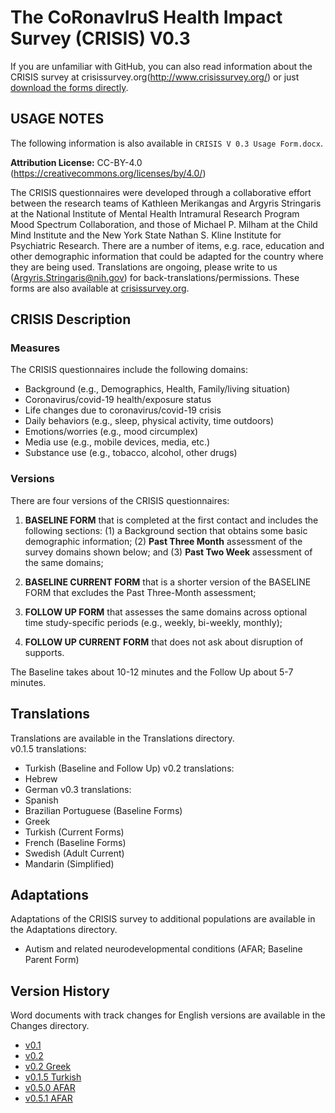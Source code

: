 # The **C**o**R**onav**I**ru**S** Health **I**mpact **S**urvey (CRISIS) V0.3

If you are unfamiliar with GitHub, you can also read information about the CRISIS survey at crisissurvey.org(http://www.crisissurvey.org/) or just [download the forms directly](http://www.crisissurvey.org/wp-content/uploads/2020/04/CRISIS-V0.3.zip).

## USAGE NOTES
The following information is also available in `CRISIS V 0.3 Usage Form.docx`.

**Attribution License:** CC-BY-4.0
([<span class="underline">https://creativecommons.org/licenses/by/4.0/</span>](https://creativecommons.org/licenses/by/4.0/))

The CRISIS questionnaires were developed through a collaborative effort between the research teams of Kathleen Merikangas and Argyris Stringaris at the National Institute of Mental Health Intramural Research Program Mood Spectrum Collaboration, and those of Michael P. Milham at the Child Mind Institute and the New York State Nathan S. Kline Institute for Psychiatric Research. There are a number of items, e.g. race, education and other demographic information that could be adapted for the country where they are being used. Translations are ongoing, please write to us (Argyris.Stringaris@nih.gov) for back-translations/permissions. These forms are also available at [crisissurvey.org](http://www.crisissurvey.org/).

## CRISIS Description  
### Measures
The CRISIS questionnaires include the following domains:
  - Background (e.g., Demographics, Health, Family/living situation)  
  - Coronavirus/covid-19 health/exposure status  
  - Life changes due to coronavirus/covid-19 crisis   
  - Daily behaviors (e.g., sleep, physical activity, time outdoors)  
  - Emotions/worries (e.g., mood circumplex)  
  - Media use (e.g., mobile devices, media, etc.)  
  - Substance use (e.g., tobacco, alcohol, other drugs)  

### Versions
There are four versions of the CRISIS questionnaires:

  1. **BASELINE FORM** that is completed at the first contact and includes the following sections: (1) a Background section that obtains some basic demographic information; (2) **Past Three Month** assessment of the survey domains shown below; and (3) **Past Two Week** assessment of the same domains;

  2. **BASELINE CURRENT FORM** that is a shorter version of the BASELINE FORM that excludes the Past Three-Month assessment;

  3. **FOLLOW UP FORM** that assesses the same domains across optional time study-specific periods (e.g., weekly, bi-weekly, monthly); 

  4. **FOLLOW UP CURRENT FORM** that does not ask about disruption of supports.  

  The Baseline takes about 10-12 minutes and the Follow Up about 5-7 minutes.


## Translations
Translations are available in the Translations directory.  
v0.1.5 translations:
  - Turkish (Baseline and Follow Up)
v0.2 translations:  
  - Hebrew
  - German
v0.3 translations:
  - Spanish
  - Brazilian Portuguese (Baseline Forms)
  - Greek
  - Turkish (Current Forms)
  - French (Baseline Forms)
  - Swedish (Adult Current)
  - Mandarin (Simplified)

## Adaptations
Adaptations of the CRISIS survey to additional populations are available in the Adaptations directory.  
  - Autism and related neurodevelopmental conditions (AFAR; Baseline Parent Form)


## Version History
Word documents with track changes for English versions are available in the Changes directory.  
  - [v0.1](https://github.com/nimh-mbdu/CRISIS/tree/d94bae3eba7b225f89fb310eae881d1d73ee9126)
  - [v0.2](https://github.com/nimh-mbdu/CRISIS/tree/e59fd2603f0b10158fbd5d38d4e6e183ecdc0f23)
  - [v0.2 Greek](https://github.com/nimh-mbdu/CRISIS/tree/d0ee92f6cc23530b4aca2a823bdb74f98a040e1f/Translations/Greek)
  - [v0.1.5 Turkish](https://github.com/nimh-mbdu/CRISIS/tree/fac6b3b029083b3a68bd459ec14373070db338f8/Translations/Turkish)
  - [v0.5.0 AFAR](https://github.com/nimh-mbdu/CRISIS/tree/6cd52e73d0dd2cc2eb5ffc68c9700991b90336a5/Adaptations/AFAR)
  - [v0.5.1 AFAR](https://github.com/nimh-comppsych/CRISIS/tree/7288e2a084b16f43bca56c0cdc733e3d75b38ed4/Adaptations/AFAR)